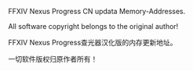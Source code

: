FFXIV Nexus Progress CN updata Memory-Addresses.

All software copyright belongs to the original author!

FFXIV Nexus Progress查光器汉化版的内存更新地址。

一切软件版权归原作者所有！
